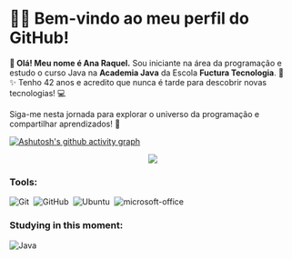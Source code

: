 # 👩‍💻 Bem-vindo ao meu perfil do GitHub! 

**🎉 Olá! Meu nome é Ana Raquel.**
Sou iniciante na área da programação e estudo o curso Java na **Academia Java** da Escola **Fuctura Tecnologia**. 🚀  
✨ Tenho 42 anos e acredito que nunca é tarde para descobrir novas tecnologias! 💻  

Siga-me nesta jornada para explorar o universo da programação e compartilhar aprendizados! 🌟


[![Ashutosh's github activity graph](https://github-readme-activity-graph.vercel.app/graph?username=anaraquel00&bg_color=#0000CD&color=15e5a6&line=07e9a5&point=0a855c&area=true&hide_border=true)](https://github.com/ashutosh00710/github-readme-activity-graph)

<p align="center">
  <img src="https://github-profile-trophy.vercel.app/?username=anaraquel00&theme=dracula&row=2&no-bg=true&column=3&margin-w=15&margin-h=15" />
</p>


### Tools:
![Git](https://img.shields.io/badge/-Git-0D1117?style=for-the-badge&logo=git&labelColor=0D1117)&nbsp;
![GitHub](https://img.shields.io/badge/-GitHub-0D1117?style=for-the-badge&logo=github&labelColor=0D1117)&nbsp;
![Ubuntu](https://img.shields.io/badge/-Ubuntu-0D1117?style=for-the-badge&logo=ubuntu&labelColor=0D1117)&nbsp;
![microsoft-office](https://img.shields.io/badge/-microsoft_office-0D1117?style=for-the-badge&logo=microsoft-office&labelColor=0D1117)&nbsp;
 

### Studying in this moment:
![Java](https://img.shields.io/badge/Java-000?style=for-the-badge&logo=java)
